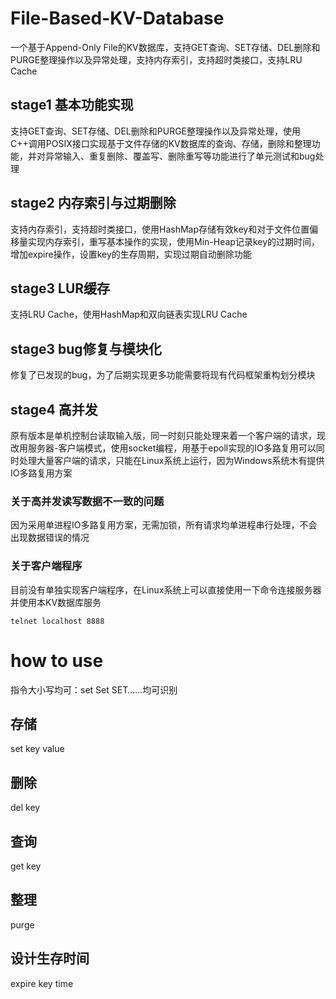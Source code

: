 # File-Based-KV-Database
一个基于Append-Only File的KV数据库，支持GET查询、SET存储、DEL删除和PURGE整理操作以及异常处理，支持内存索引，支持超时类接口，支持LRU Cache
## stage1 基本功能实现
支持GET查询、SET存储、DEL删除和PURGE整理操作以及异常处理，使用C++调用POSIX接口实现基于文件存储的KV数据库的查询、存储，删除和整理功能，并对异常输入、重复删除、覆盖写、删除重写等功能进行了单元测试和bug处理
## stage2 内存索引与过期删除
支持内存索引，支持超时类接口，使用HashMap存储有效key和对于文件位置偏移量实现内存索引，重写基本操作的实现，使用Min-Heap记录key的过期时间，增加expire操作，设置key的生存周期，实现过期自动删除功能
## stage3 LUR缓存
支持LRU Cache，使用HashMap和双向链表实现LRU Cache
## stage3 bug修复与模块化
修复了已发现的bug，为了后期实现更多功能需要将现有代码框架重构划分模块
## stage4 高并发
原有版本是单机控制台读取输入版，同一时刻只能处理来着一个客户端的请求，现改用服务器-客户端模式，使用socket编程，用基于epoll实现的IO多路复用可以同时处理大量客户端的请求，只能在Linux系统上运行，因为Windows系统木有提供IO多路复用方案  
### 关于高并发读写数据不一致的问题
因为采用单进程IO多路复用方案，无需加锁，所有请求均单进程串行处理，不会出现数据错误的情况
### 关于客户端程序
目前没有单独实现客户端程序，在Linux系统上可以直接使用一下命令连接服务器并使用本KV数据库服务
```shell
telnet localhost 8888
```
# how to use
指令大小写均可：set Set SET……均可识别
## 存储
set key value
## 删除
del key
## 查询
get key
## 整理
purge
## 设计生存时间
expire key time

